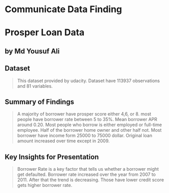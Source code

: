 # Communicate Data Finding <br>
# Prosper Loan Data
## by Md Yousuf Ali


## Dataset

> This dataset provided by udacity. Dataset have 113937 observations and 81 variables. 


## Summary of Findings

> A majority of borrower have prosper score either 4,6, or 8. most people have borrower rate between 5 to 35%. Mean borrower APR around 0.20. Most people who borrow is either employed or full-time employee. Half of the borrower home owner and other half not. Most borrower have income form 25000 to 75000 dollar. Original loan amount increased over time except in 2009.

## Key Insights for Presentation

> Borrower Rate is a key factor that tells us whether a borrower might get defaulted. Borrower rate increased over the year from 2007 to 2011. After that the trend is decreasing. Those have lower credit score gets higher borrower rate. 